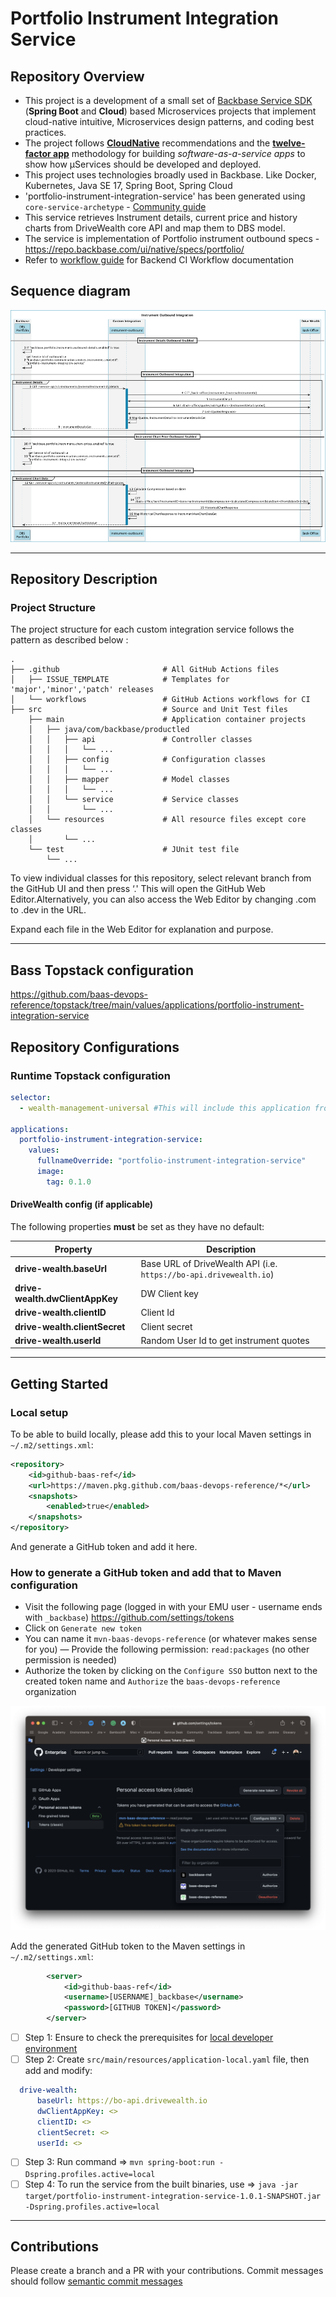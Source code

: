 # Portfolio Instrument Integration Service

## Repository Overview

- This project is a development of a small set of [Backbase Service SDK](https://community.backbase.com/documentation/ServiceSDK/latest/index) (**Spring Boot** and **Cloud**) based Microservices projects that implement cloud-native intuitive, Microservices design patterns, and coding best practices.
- The project follows [**CloudNative**](https://www.cncf.io/) recommendations and the [**twelve-factor app**](https://12factor.net/) methodology for building *software-as-a-service apps* to show how μServices should be developed and deployed.
- This project uses technologies broadly used in Backbase. Like Docker, Kubernetes, Java SE 17, Spring Boot, Spring Cloud
- 'portfolio-instrument-integration-service' has been generated using `core-service-archetype` - [Community guide](https://community.backbase.com/documentation/ServiceSDK/latest/create_a_core_service)
- This service retrieves Instrument details, current price and history charts from DriveWealth core API and map them to DBS model.
- The service is implementation of Portfolio instrument outbound specs - https://repo.backbase.com/ui/native/specs/portfolio/
- Refer to [workflow guide](../../../docs/tree/master/backend) for Backend CI Workflow documentation


## Sequence diagram

![Flow](doc/flow-Instrument_Outbound_Integration.png)

---
## Repository Description
### Project Structure
The project structure for each custom integration service follows the pattern as described below :

```
.
├── .github                       # All GitHub Actions files
│   ├── ISSUE_TEMPLATE            # Templates for 'major','minor','patch' releases
│   └── workflows                 # GitHub Actions workflows for CI
├── src                           # Source and Unit Test files
    ├── main                      # Application container projects
    │   ├── java/com/backbase/productled
    │   │   ├── api               # Controller classes
    │   │   │   └── ...
    │   │   ├── config            # Configuration classes
    │   │   │   └── ...
    │   │   ├── mapper            # Model classes
    │   │   │   └── ...
    │   │   └── service           # Service classes
    │   │       └── ...
    │   └── resources             # All resource files except core classes
    │       └── ...
    └── test                      # JUnit test file
        └── ...
```

To view individual classes for this repository, select relevant branch from the GitHub UI and then press ‘.'
This will open the GitHub Web Editor.Alternatively, you can also access the Web Editor by changing .com to .dev in the URL.

Expand each file in the Web Editor for explanation and purpose.

---
## Bass Topstack configuration

https://github.com/baas-devops-reference/topstack/tree/main/values/applications/portfolio-instrument-integration-service

## Repository Configurations

### Runtime Topstack configuration

```yaml
selector:
  - wealth-management-universal #This will include this application from topstack to runtime

applications:
  portfolio-instrument-integration-service:
    values:
      fullnameOverride: "portfolio-instrument-integration-service"
      image:
        tag: 0.1.0
```

#### DriveWealth config (if applicable)
The following properties **must** be set as they have no default:

Property | Description
--- | ---
**drive-wealth.baseUrl** | Base URL of DriveWealth API (i.e. `https://bo-api.drivewealth.io`)
**drive-wealth.dwClientAppKey** | DW Client key
**drive-wealth.clientID** | Client Id
**drive-wealth.clientSecret** | Client secret
**drive-wealth.userId** | Random User Id to get instrument quotes

---
## Getting Started
### Local setup

To be able to build locally, please add this to your local Maven settings in `~/.m2/settings.xml`:
```xml
<repository>
    <id>github-baas-ref</id>
    <url>https://maven.pkg.github.com/baas-devops-reference/*</url>
    <snapshots>
        <enabled>true</enabled>
    </snapshots>
</repository>
```

And generate a GitHub token and add it here.

### How to generate a GitHub token and add that to Maven configuration

- Visit the following page (logged in with your EMU user - username ends with `_backbase`) https://github.com/settings/tokens
- Click on `Generate new token`
- You can name it `mvn-baas-devops-reference` (or whatever makes sense for you)
  — Provide the following permission: `read:packages` (no other permission is needed)
- Authorize the token by clicking on the `Configure SSO` button next to the created token name and `Authorize` the `baas-devops-reference` organization

![GitHubTokenUI](doc/github_token.png)

Add the generated GitHub token to the Maven settings in `~/.m2/settings.xml`:

```xml
        <server>
            <id>github-baas-ref</id>
            <username>[USERNAME]_backbase</username>
            <password>[GITHUB TOKEN]</password>
        </server>
```

- [ ] Step 1: Ensure to check the prerequisites for [local developer environment](https://community.backbase.com/documentation/ServiceSDK/latest/create_developer_environment)
- [ ] Step 2: Create `src/main/resources/application-local.yaml` file, then add and modify:
```yaml
  drive-wealth:
      baseUrl: https://bo-api.drivewealth.io
      dwClientAppKey: <>
      clientID: <>
      clientSecret: <>
      userId: <>
```
- [ ] Step 3: Run command => `mvn spring-boot:run -Dspring.profiles.active=local`
- [ ] Step 4: To run the service from the built binaries, use => `java -jar target/portfolio-instrument-integration-service-1.0.1-SNAPSHOT.jar -Dspring.profiles.active=local`
---
## Contributions
Please create a branch and a PR with your contributions. Commit messages should follow [semantic commit messages](https://seesparkbox.com/foundry/semantic_commit_messages)
